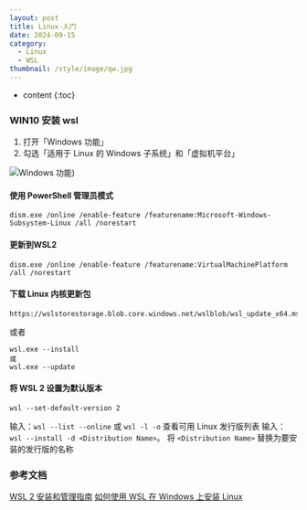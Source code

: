 ```yaml
---
layout: post
title: Linux-入门
date: 2024-09-15
category:
  - Linux
  - WSL
thumbnail: /style/image/qw.jpg
---
```

* content
{:toc}


### WIN10 安装 wsl

1. 打开「Windows 功能」
2. 勾选「适用于 Linux 的 Windows 子系统」和「虚拟机平台」

![Windows 功能](https://cdn.jsdelivr.net/gh/Jackyu224/Img@main/img/202409150441.png))

#### 使用 PowerShell 管理员模式

```
dism.exe /online /enable-feature /featurename:Microsoft-Windows-Subsystem-Linux /all /norestart
```

#### 更新到WSL2

```
dism.exe /online /enable-feature /featurename:VirtualMachinePlatform /all /norestart
```

#### 下载 Linux 内核更新包

```
https://wslstorestorage.blob.core.windows.net/wslblob/wsl_update_x64.msi
```
或者
```
wsl.exe --install
或 
wsl.exe --update
```

#### 将 WSL 2 设置为默认版本

```
wsl --set-default-version 2
```


输入：`wsl --list --online` 或 `wsl -l -o` 查看可用 Linux 发行版列表
输入：`wsl --install -d <Distribution Name>`。 将 `<Distribution Name>` 替换为要安装的发行版的名称












### 参考文档


[WSL 2 安装和管理指南](https://www.sysgeek.cn/install-wsl-2-windows/)
[如何使用 WSL 在 Windows 上安装 Linux](https://learn.microsoft.com/zh-cn/windows/wsl/install)

